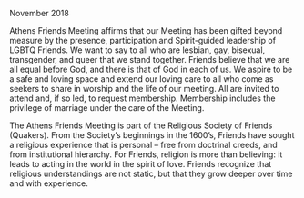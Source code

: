 November 2018

Athens Friends Meeting affirms that our Meeting has been gifted beyond measure by the presence, participation and Spirit-guided leadership of LGBTQ Friends. We want to say to all who are lesbian, gay, bisexual, transgender, and queer that we stand together. Friends believe that we are all equal before God, and there is that of God in each of us. We aspire to be a safe and loving space and extend our loving care to all who come as seekers to share in worship and the life of our meeting. All are invited to attend and, if so led, to request membership. Membership includes the privilege of marriage under the care of the Meeting.

The Athens Friends Meeting is part of the Religious Society of Friends (Quakers). From the Society’s beginnings in the 1600’s, Friends have sought a religious experience that is personal – free from doctrinal creeds, and from institutional hierarchy. For Friends, religion is more than believing: it leads to acting in the world in the spirit of love. Friends recognize that religious understandings are not static, but that they grow deeper over time and with experience.
